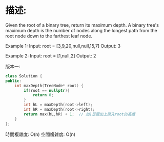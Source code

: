 # 描述:
Given the root of a binary tree, return its maximum depth.
A binary tree's maximum depth is the number of nodes along the longest path from the root node down to the farthest leaf node.

Example 1:
Input: root = [3,9,20,null,null,15,7]
Output: 3

Example 2:
Input: root = [1,null,2]
Output: 2

版本一:
```C++
class Solution {
public:
    int maxDepth(TreeNode* root) {
        if(root == nullptr){
            return 0;
        }
        int hL = maxDepth(root->left);
        int hR = maxDepth(root->right);
        return max(hL,hR) + 1;  // 加1是要加上原先root的高度
    }
};
```
時間複雜度: O(n)
空間複雜度: O(n)
